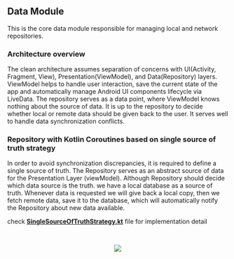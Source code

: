 ## **Data Module**

This is the core data module responsible for managing local and network repositories.



### **Architecture overview**

The clean architecture assumes separation of concerns with UI(Activity, Fragment, View), Presentation(ViewModel), and Data(Repository) layers. ViewModel helps to handle user interaction, save the current state of the app and automatically manage Android UI components lifecycle via LiveData.
The repository serves as a data point, where ViewModel knows nothing about the source of data. It is up to the repository to decide whether local or remote data should be given back to the user. It serves well to handle data synchronization conflicts.



### **Repository with Kotlin Coroutines based on single source of truth strategy**

In order to avoid synchronization discrepancies, it is required to define a single source of truth. The Repository serves as an abstract source of data for the Presentation Layer (viewModel). Although Repository should decide which data source is the truth. we have a local database as a source of truth. Whenever data is requested we will give back a local copy, then we fetch remote data, save it to the database, which will automatically notify the Repository about new data available.



check [**SingleSourceOfTruthStrategy.kt**](https://github.com/aliarasteh/tandem-hiring-challenge-android/blob/feature/community_list/core/data/src/main/java/net/tandem/data/SingleSourceOfTruthStrategy.kt) file for implementation detail



<br>

<p align="center">
 <img src="https://mgit.mparsict.com/android/libs/basemodule/-/raw/master/files/data_flow.png"/></p>

<br>